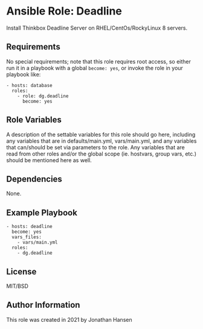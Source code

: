 Ansible Role: Deadline
=========

Install Thinkbox Deadline Server on RHEL/CentOs/RockyLinux 8 servers.

Requirements
------------

No special requirements; note that this role requires root access, so either run it in a playbook with a global `become: yes`, or invoke the role in your playbook like:

    - hosts: database
      roles:
        - role: dg.deadline
          become: yes


Role Variables
--------------

A description of the settable variables for this role should go here, including any variables that are in defaults/main.yml, vars/main.yml, and any variables that can/should be set via parameters to the role. Any variables that are read from other roles and/or the global scope (ie. hostvars, group vars, etc.) should be mentioned here as well.

Dependencies
------------

None.

Example Playbook
----------------

    - hosts: deadline
      become: yes
      vars_files:
        - vars/main.yml
      roles:
        - dg.deadline

License
-------

MIT/BSD

Author Information
------------------

This role was created in 2021 by Jonathan Hansen
